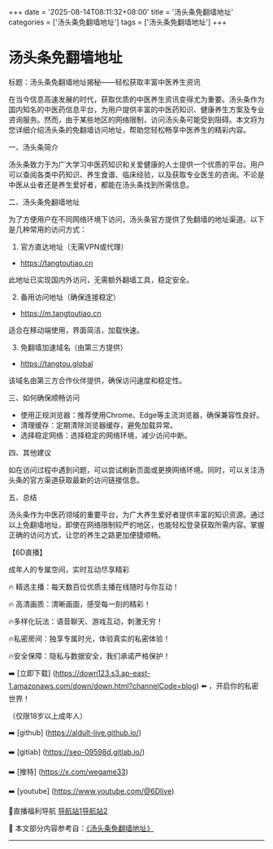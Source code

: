 +++
date = '2025-08-14T08:11:32+08:00'
title = '汤头条免翻墙地址'
categories = ['汤头条免翻墙地址']
tags = ['汤头条免翻墙地址']
+++

# 汤头条免翻墙地址

标题：汤头条免翻墙地址揭秘——轻松获取丰富中医养生资讯

在当今信息高速发展的时代，获取优质的中医养生资讯变得尤为重要。汤头条作为国内知名的中医药信息平台，为用户提供丰富的中医药知识、健康养生方案及专业咨询服务。然而，由于某些地区的网络限制，访问汤头条可能受到阻碍。本文将为您详细介绍汤头条的免翻墙访问地址，帮助您轻松畅享中医养生的精彩内容。

一、汤头条简介

汤头条致力于为广大学习中医药知识和关爱健康的人士提供一个优质的平台。用户可以查阅各类中药知识、养生食谱、临床经验，以及获取专业医生的咨询。不论是中医从业者还是养生爱好者，都能在汤头条找到所需信息。

二、汤头条免翻墙地址

为了方便用户在不同网络环境下访问，汤头条官方提供了免翻墙的地址渠道。以下是几种常用的访问方式：

1. 官方直达地址（无需VPN或代理）

- https://tangtoutiao.cn

此地址已实现国内外访问，无需额外翻墙工具，稳定安全。

2. 备用访问地址（确保连接稳定）

- https://m.tangtoutiao.cn

适合在移动端使用，界面简洁，加载快速。

3. 免翻墙加速域名（由第三方提供）

- https://tangtou.global

该域名由第三方合作伙伴提供，确保访问速度和稳定性。

三、如何确保顺畅访问

- 使用正规浏览器：推荐使用Chrome、Edge等主流浏览器，确保兼容性良好。
- 清理缓存：定期清除浏览器缓存，避免加载异常。
- 选择稳定网络：选择稳定的网络环境，减少访问中断。

四、其他建议

如在访问过程中遇到问题，可以尝试刷新页面或更换网络环境。同时，可以关注汤头条的官方渠道获取最新的访问链接信息。

五、总结

汤头条作为中医药领域的重要平台，为广大养生爱好者提供丰富的知识资源。通过以上免翻墙地址，即使在网络限制较严的地区，也能轻松登录获取所需内容。掌握正确的访问方式，让您的养生之路更加便捷顺畅。

【6D直播】

 成年人的专属空间，实时互动尽享精彩

🔥 精选主播：每天数百位优质主播在线随时与你互动！

🔥 高清画质：清晰画面，感受每一刻的精彩！

🔥多样化玩法：语音聊天、游戏互动，刺激无穷！

🔥私密房间：独享专属时光，体验真实的私密体验！

🔥安全保障：隐私与数据安全，我们承诺严格保护！

➡️ [立即下载] (https://down123.s3.ap-east-1.amazonaws.com/down/down.html?channelCode=blog) ⬅️ ，开启你的私密世界！

 （仅限18岁以上成年人）

➡️ [github] (https://aldult-live.github.io/)

➡️ [gitlab] (https://seo-09598d.gitlab.io/)

➡️ [推特] (https://x.com/wegame33)

➡️ [youtube] (https://www.youtube.com/@6Dlive)

🔞直播福利导航   [导航站1](https://webstack-86085a.gitlab.io/)[导航站2](https://onlygit123-2.github.io/)


📘 本文部分内容参考自：[《汤头条免翻墙地址》](https://webstack-hugo-9.pages.dev/)

---
